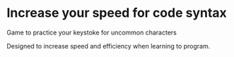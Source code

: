 # Increase your speed for code syntax

Game to practice your keystoke for uncommon characters

Designed to increase speed and efficiency when learning to program.
